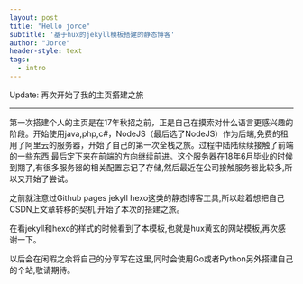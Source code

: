```yaml
---
layout: post
title: "Hello jorce"
subtitle: '基于hux的jekyll模板搭建的静态博客'
author: "Jorce"
header-style: text
tags:
  - intro
---
```


Update: 再次开始了我的主页搭建之旅

---

第一次搭建个人的主页是在17年秋招之前，正是自己在摸索对什么语言更感兴趣的阶段。开始使用java,php,c#，NodeJS（最后选了NodeJS）作为后端,免费的租用了阿里云的服务器，开始了自己的第一次全栈之旅。过程中陆陆续续接触了前端的一些东西,最后定下来在前端的方向继续前进。这个服务器在18年6月毕业的时候到期了,有很多服务器的相关配置忘记了存储,然后最近在公司接触服务器比较多,所以又开始了尝试。

之前就注意过Github pages jekyll hexo这类的静态博客工具,所以趁着想把自己CSDN上文章转移的契机,开始了本次的搭建之旅。

在看jekyll和hexo的样式的时候看到了本模板,也就是hux黄玄的网站模板,再次感谢一下。

以后会在闲暇之余将自己的分享写在这里,同时会使用Go或者Python另外搭建自己的个站,敬请期待。

